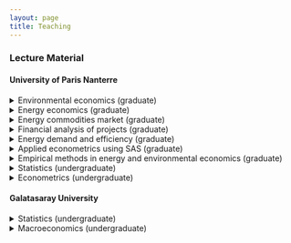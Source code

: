 ```yaml
---
layout: page
title: Teaching
---
```


### Lecture Material

#### University of Paris Nanterre

<details>
<summary>Environmental economics (graduate)</summary>
<p>No material currently available</p>
</details>
<details>
<summary>Energy economics (graduate)</summary>
<p>No material currently available</p>
</details>
<details>
<summary>Energy commodities market (graduate)</summary>
<p>No material currently available</p>
</details>
<details>
<summary>Financial analysis of projects (graduate)</summary>
<p>No material currently available</p>
</details>
<details>
<summary>Energy demand and efficiency (graduate)</summary>
<p>No material currently available</p>
</details>
<details>
<summary>Applied econometrics using SAS (graduate)</summary>
<p>No material currently available</p>
</details>
<details>
<summary>Empirical methods in energy and environmental economics (graduate)</summary>
<p>No material currently available</p>
</details>
<details>
<summary>Statistics (undergraduate)</summary>
<p>No material currently available</p>
</details>
<details>
<summary>Econometrics (undergraduate)</summary>
<p>No material currently available</p>
</details>

#### Galatasaray University
<details>
<summary>Statistics (undergraduate)</summary>
<p>No material currently available</p>
</details>
<details>
<summary>Macroeconomics (undergraduate)</summary>
<p>No material currently available</p>
</details>
